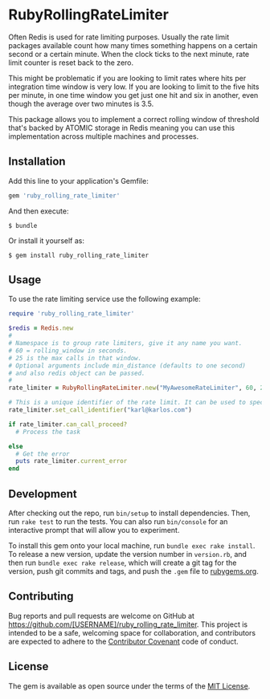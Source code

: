 # RubyRollingRateLimiter

Often Redis is used for rate limiting purposes.
Usually the rate limit packages available count how many times something happens on a certain second or a certain minute. When the clock ticks to the next minute, rate limit counter is reset back to the zero. 

This might be problematic if you are looking to limit rates where hits per integration time window is very low. 
If you are looking to limit to the five hits per minute, in one time window you get just one hit and six in another, even though the average over two minutes is 3.5.

This package allows you to implement a correct rolling window of threshold that's backed by ATOMIC storage in Redis meaning you can use this implementation across multiple machines and processes.

## Installation

Add this line to your application's Gemfile:

```ruby
gem 'ruby_rolling_rate_limiter'
```

And then execute:

    $ bundle

Or install it yourself as:

    $ gem install ruby_rolling_rate_limiter

## Usage

To use the rate limiting service use the following example:

```ruby
require 'ruby_rolling_rate_limiter'

$redis = Redis.new
#
# Namespace is to group rate limiters, give it any name you want.
# 60 = rolling_window in seconds.
# 25 is the max calls in that window.
# Optional arguments include min_distance (defaults to one second)
# and also redis object can be passed.
#
rate_limiter = RubyRollingRateLimiter.new("MyAwesomeRateLimiter", 60, 25)

# This is a unique identifier of the rate limit. It can be used to specify a rate limit per user for example. Give it any unique name.
rate_limiter.set_call_identifier("karl@karlos.com")

if rate_limiter.can_call_proceed?
  # Process the task

else
  # Get the error
  puts rate_limiter.current_error
end
```

## Development

After checking out the repo, run `bin/setup` to install dependencies. Then, run `rake test` to run the tests. You can also run `bin/console` for an interactive prompt that will allow you to experiment.

To install this gem onto your local machine, run `bundle exec rake install`. To release a new version, update the version number in `version.rb`, and then run `bundle exec rake release`, which will create a git tag for the version, push git commits and tags, and push the `.gem` file to [rubygems.org](https://rubygems.org).

## Contributing

Bug reports and pull requests are welcome on GitHub at https://github.com/[USERNAME]/ruby_rolling_rate_limiter. This project is intended to be a safe, welcoming space for collaboration, and contributors are expected to adhere to the [Contributor Covenant](http://contributor-covenant.org) code of conduct.


## License

The gem is available as open source under the terms of the [MIT License](http://opensource.org/licenses/MIT).

